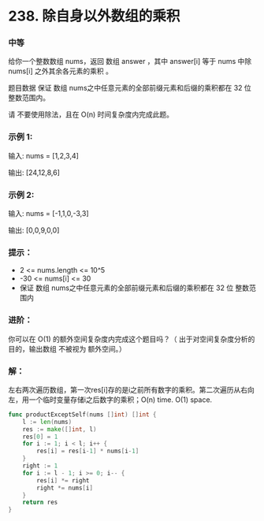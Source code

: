 # 238. 除自身以外数组的乘积

### 中等
给你一个整数数组 nums，返回 数组 answer ，其中 answer[i] 等于 nums 中除 nums[i] 之外其余各元素的乘积 。

题目数据 保证 数组 nums之中任意元素的全部前缀元素和后缀的乘积都在  32 位 整数范围内。

请 不要使用除法，且在 O(n) 时间复杂度内完成此题。

### 示例 1:
输入: nums = [1,2,3,4]

输出: [24,12,8,6]

### 示例 2:
输入: nums = [-1,1,0,-3,3]

输出: [0,0,9,0,0]

### 提示：
- 2 <= nums.length <= 10^5
- -30 <= nums[i] <= 30
- 保证 数组 nums之中任意元素的全部前缀元素和后缀的乘积都在  32 位 整数范围内

### 进阶：
你可以在 O(1) 的额外空间复杂度内完成这个题目吗？（ 出于对空间复杂度分析的目的，输出数组 不被视为 额外空间。）

### 解：

左右两次遍历数组，第一次res[i]存的是i之前所有数字的乘积。第二次遍历从右向左，用一个临时变量存储i之后数字的乘积；O(n) time. O(1) space.

```go
func productExceptSelf(nums []int) []int {
	l := len(nums)
	res := make([]int, l)
	res[0] = 1
	for i := 1; i < l; i++ {
		res[i] = res[i-1] * nums[i-1]
	}
	right := 1
	for i := l - 1; i >= 0; i-- {
		res[i] *= right
		right *= nums[i]
	}
	return res
}
```